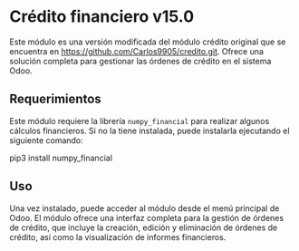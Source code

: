 # Crédito financiero v15.0

Este módulo es una versión modificada del módulo crédito original que se encuentra en https://github.com/Carlos9905/credito.git. Ofrece una solución completa para gestionar las órdenes de crédito en el sistema Odoo.

## Requerimientos

Este módulo requiere la librería `numpy_financial` para realizar algunos cálculos financieros. Si no la tiene instalada, puede instalarla ejecutando el siguiente comando:

pip3 install numpy_financial

## Uso

Una vez instalado, puede acceder al módulo desde el menú principal de Odoo. El módulo ofrece una interfaz completa para la gestión de órdenes de crédito, que incluye la creación, edición y eliminación de órdenes de crédito, así como la visualización de informes financieros.
